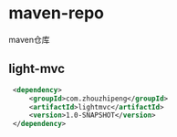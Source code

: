# maven-repo
maven仓库

## light-mvc
```xml
 <dependency>
     <groupId>com.zhouzhipeng</groupId>
     <artifactId>lightmvc</artifactId>
     <version>1.0-SNAPSHOT</version>
 </dependency>
```
